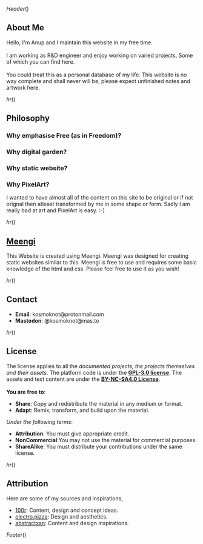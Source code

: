 $Header()$
<div class="content">
<h2>About Me</h2>
Hello, I'm Anup and I maintain this website in my free time.<br> <br> I am working as R&D engineer and enjoy working on varied projects. Some of which you can find here. <br> <br>You could treat this as a
personal database of my life. This website is no way complete and shall never will be, please expect unfinished
notes and artwork here.

$hr()$
<h2>Philosophy</h2>
<h3>Why emphasise Free (as in Freedom)?</h3>
<h3>Why digital garden?</h3>
<h3>Why static website?</h3>
<h3>Why PixelArt?</h3>
I wanted to have almost all of the content on this site to be original or if not orignal then atleast transformed by me in some shape or form. Sadly I am really bad at art and PixelArt is easy. :-)

$hr()$
<h2><a href="https://github.com/kosmoknot/meengi">Meengi</a> </h2>
This Website is created using Meengi. Meengi was designed for creating static websites similar to this. Meengi is free to use and requires some basic knowledge of the html and css. Please feel free to use it as you wish!

$hr()$
<h2>Contact</h2>
<ul>
<li> <b>Email</b>:         kosmoknot@protonmail.com
<li> <b>Mastodon</b>:      @kosmoknot@mas.to
</ul>

$hr()$
<h2>License</h2>

The license applies to all the <i>documented projects, the projects themselves and their assets</i>. The platform code is under the <a href="https://www.gnu.org/licenses/gpl-3.0.en.html" target="_blank"><b>GPL-3.0 license</b></a>. The assets and text content are under the <a href="https://creativecommons.org/licenses/by-nc-sa/4.0/" target="_blank"><b>BY-NC-SA4.0 License</b></a>.<br><br>
<b>You are free to</b>: 
<ul>
<li><b>Share</b>: Copy and redistribute the material in any medium or format.
<li><b>Adapt</b>: Remix, transform, and build upon the material.
</ul>
<i>Under the following terms</i>:
<ul><li><b>Attribution</b>: You must give appropriate credit.
<li><b>NonCommercial</b>:You may not use the material for commercial purposes.
<li><b>ShareAlike</b>: You must distribute your contributions under the same license.
<ul>

</div>

$hr()$
<h2>Attribution</h2>
Here are some of my sources and inspirations,
<ul>
<li><a href="https://100r.co/site/philosophy.html">100r</a>: Content, design and concept ideas.
<li><a href="https://electro.pizza/">electro.pizza</a>: Design and aesthetics.
<li><a href="https://abstractxan.xyz/site/about">abstractxan</a>: Content and design inspirations.
</ul>

$Footer()$